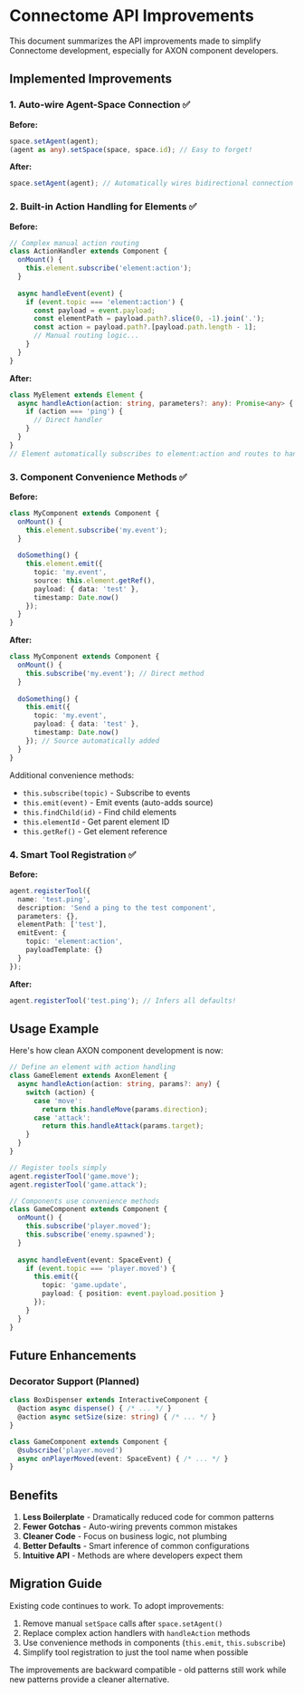 # Connectome API Improvements

This document summarizes the API improvements made to simplify Connectome development, especially for AXON component developers.

## Implemented Improvements

### 1. Auto-wire Agent-Space Connection ✅

**Before:**
```typescript
space.setAgent(agent);
(agent as any).setSpace(space, space.id); // Easy to forget!
```

**After:**
```typescript
space.setAgent(agent); // Automatically wires bidirectional connection
```

### 2. Built-in Action Handling for Elements ✅

**Before:**
```typescript
// Complex manual action routing
class ActionHandler extends Component {
  onMount() {
    this.element.subscribe('element:action');
  }
  
  async handleEvent(event) {
    if (event.topic === 'element:action') {
      const payload = event.payload;
      const elementPath = payload.path?.slice(0, -1).join('.');
      const action = payload.path?.[payload.path.length - 1];
      // Manual routing logic...
    }
  }
}
```

**After:**
```typescript
class MyElement extends Element {
  async handleAction(action: string, parameters?: any): Promise<any> {
    if (action === 'ping') {
      // Direct handler
    }
  }
}
// Element automatically subscribes to element:action and routes to handleAction
```

### 3. Component Convenience Methods ✅

**Before:**
```typescript
class MyComponent extends Component {
  onMount() {
    this.element.subscribe('my.event');
  }
  
  doSomething() {
    this.element.emit({
      topic: 'my.event',
      source: this.element.getRef(),
      payload: { data: 'test' },
      timestamp: Date.now()
    });
  }
}
```

**After:**
```typescript
class MyComponent extends Component {
  onMount() {
    this.subscribe('my.event'); // Direct method
  }
  
  doSomething() {
    this.emit({
      topic: 'my.event',
      payload: { data: 'test' },
      timestamp: Date.now()
    }); // Source automatically added
  }
}
```

Additional convenience methods:
- `this.subscribe(topic)` - Subscribe to events
- `this.emit(event)` - Emit events (auto-adds source)
- `this.findChild(id)` - Find child elements
- `this.elementId` - Get parent element ID
- `this.getRef()` - Get element reference

### 4. Smart Tool Registration ✅

**Before:**
```typescript
agent.registerTool({
  name: 'test.ping',
  description: 'Send a ping to the test component',
  parameters: {},
  elementPath: ['test'],
  emitEvent: {
    topic: 'element:action',
    payloadTemplate: {}
  }
});
```

**After:**
```typescript
agent.registerTool('test.ping'); // Infers all defaults!
```

## Usage Example

Here's how clean AXON component development is now:

```typescript
// Define an element with action handling
class GameElement extends AxonElement {
  async handleAction(action: string, params?: any) {
    switch (action) {
      case 'move':
        return this.handleMove(params.direction);
      case 'attack':
        return this.handleAttack(params.target);
    }
  }
}

// Register tools simply
agent.registerTool('game.move');
agent.registerTool('game.attack');

// Components use convenience methods
class GameComponent extends Component {
  onMount() {
    this.subscribe('player.moved');
    this.subscribe('enemy.spawned');
  }
  
  async handleEvent(event: SpaceEvent) {
    if (event.topic === 'player.moved') {
      this.emit({
        topic: 'game.update',
        payload: { position: event.payload.position }
      });
    }
  }
}
```

## Future Enhancements

### Decorator Support (Planned)

```typescript
class BoxDispenser extends InteractiveComponent {
  @action async dispense() { /* ... */ }
  @action async setSize(size: string) { /* ... */ }
}

class GameComponent extends Component {
  @subscribe('player.moved')
  async onPlayerMoved(event: SpaceEvent) { /* ... */ }
}
```

## Benefits

1. **Less Boilerplate** - Dramatically reduced code for common patterns
2. **Fewer Gotchas** - Auto-wiring prevents common mistakes
3. **Cleaner Code** - Focus on business logic, not plumbing
4. **Better Defaults** - Smart inference of common configurations
5. **Intuitive API** - Methods are where developers expect them

## Migration Guide

Existing code continues to work. To adopt improvements:

1. Remove manual `setSpace` calls after `space.setAgent()`
2. Replace complex action handlers with `handleAction` methods
3. Use convenience methods in components (`this.emit`, `this.subscribe`)
4. Simplify tool registration to just the tool name when possible

The improvements are backward compatible - old patterns still work while new patterns provide a cleaner alternative.

